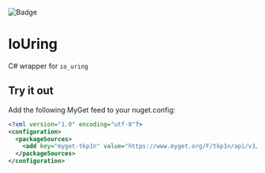 ![Badge](https://github.com/tkp1n/IoUring/workflows/.NET%20Core/badge.svg)
# IoUring

C# wrapper for `io_uring`

## Try it out

Add the following MyGet feed to your nuget.config:

```xml
<?xml version="1.0" encoding="utf-8"?>
<configuration>
  <packageSources>
    <add key="myget-tkp1n" value="https://www.myget.org/F/tkp1n/api/v3/index.json" />
  </packageSources>
</configuration>
```